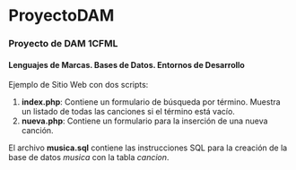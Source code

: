 # ProyectoDAM

### Proyecto de DAM 1CFML
#### Lenguajes de Marcas. Bases de Datos. Entornos de Desarrollo

Ejemplo de Sitio Web con dos scripts:

1. **index.php**: Contiene un formulario de búsqueda por término. Muestra un listado de todas las canciones si el término está vacío.
2. **nueva.php**: Contiene un formulario para la inserción de una nueva canción.

El archivo **musica.sql** contiene las instrucciones SQL para la creación de la base de datos *musica* con la tabla *cancion*.